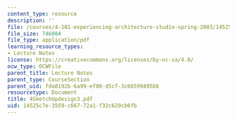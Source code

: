 ```yaml
---
content_type: resource
description: ''
file: /courses/4-101-experiencing-architecture-studio-spring-2003/14525c7e3559c66772a1f32c629cb6fb_4SketchUpdesign3.pdf
file_size: 746084
file_type: application/pdf
learning_resource_types:
- Lecture Notes
license: https://creativecommons.org/licenses/by-nc-sa/4.0/
ocw_type: OCWFile
parent_title: Lecture Notes
parent_type: CourseSection
parent_uid: fda8192b-6a99-ef00-d5cf-3c66599495b8
resourcetype: Document
title: 4SketchUpdesign3.pdf
uid: 14525c7e-3559-c667-72a1-f32c629cb6fb
---
```


